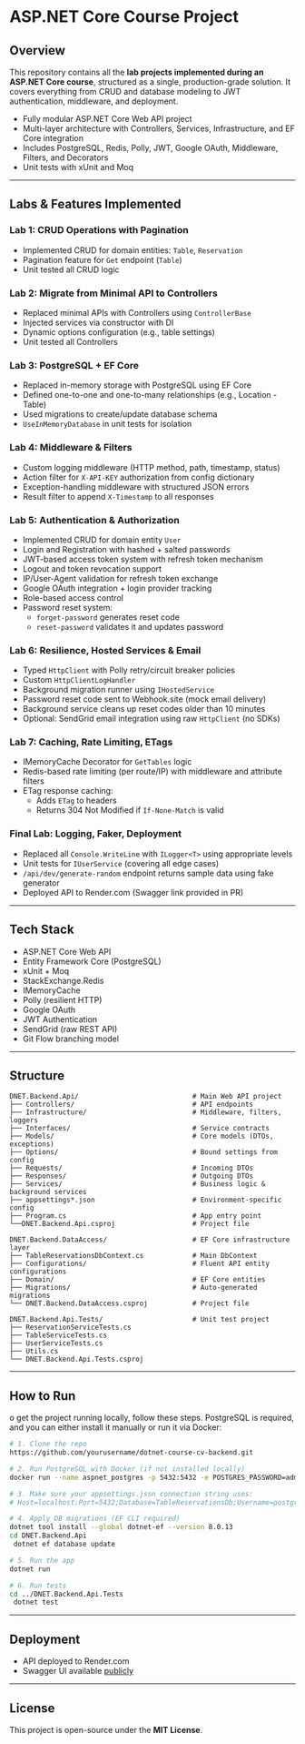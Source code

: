 # ASP.NET Core Course Project

## Overview
This repository contains all the **lab projects implemented during an ASP.NET Core course**, structured as a single, production-grade solution. It covers everything from CRUD and database modeling to JWT authentication, middleware, and deployment.

- Fully modular ASP.NET Core Web API project
- Multi-layer architecture with Controllers, Services, Infrastructure, and EF Core integration
- Includes PostgreSQL, Redis, Polly, JWT, Google OAuth, Middleware, Filters, and Decorators
- Unit tests with xUnit and Moq

---

## Labs & Features Implemented

### Lab 1: CRUD Operations with Pagination
- Implemented CRUD for domain entities: `Table`, `Reservation`
- Pagination feature for `Get` endpoint (`Table`)
- Unit tested all CRUD logic

### Lab 2: Migrate from Minimal API to Controllers
- Replaced minimal APIs with Controllers using `ControllerBase`
- Injected services via constructor with DI
- Dynamic options configuration (e.g., table settings)
- Unit tested all Controllers

### Lab 3: PostgreSQL + EF Core
- Replaced in-memory storage with PostgreSQL using EF Core
- Defined one-to-one and one-to-many relationships (e.g., Location - Table)
- Used migrations to create/update database schema
- `UseInMemoryDatabase` in unit tests for isolation

### Lab 4: Middleware & Filters
- Custom logging middleware (HTTP method, path, timestamp, status)
- Action filter for `X-API-KEY` authorization from config dictionary
- Exception-handling middleware with structured JSON errors
- Result filter to append `X-Timestamp` to all responses

### Lab 5: Authentication & Authorization
- Implemented CRUD for domain entity `User`
- Login and Registration with hashed + salted passwords
- JWT-based access token system with refresh token mechanism
- Logout and token revocation support
- IP/User-Agent validation for refresh token exchange
- Google OAuth integration + login provider tracking
- Role-based access control
- Password reset system:
  - `forget-password` generates reset code
  - `reset-password` validates it and updates password

### Lab 6: Resilience, Hosted Services & Email
- Typed `HttpClient` with Polly retry/circuit breaker policies
- Custom `HttpClientLogHandler`
- Background migration runner using `IHostedService`
- Password reset code sent to Webhook.site (mock email delivery)
- Background service cleans up reset codes older than 10 minutes
- Optional: SendGrid email integration using raw `HttpClient` (no SDKs)

### Lab 7: Caching, Rate Limiting, ETags
- IMemoryCache Decorator for `GetTables` logic
- Redis-based rate limiting (per route/IP) with middleware and attribute filters
- ETag response caching:
  - Adds `ETag` to headers
  - Returns 304 Not Modified if `If-None-Match` is valid

### Final Lab: Logging, Faker, Deployment
- Replaced all `Console.WriteLine` with `ILogger<T>` using appropriate levels
- Unit tests for `IUserService` (covering all edge cases)
- `/api/dev/generate-random` endpoint returns sample data using fake generator
- Deployed API to Render.com (Swagger link provided in PR)

---

## Tech Stack
- ASP.NET Core Web API
- Entity Framework Core (PostgreSQL)
- xUnit + Moq
- StackExchange.Redis
- IMemoryCache
- Polly (resilient HTTP)
- Google OAuth
- JWT Authentication
- SendGrid (raw REST API)
- Git Flow branching model

---

## Structure
```
DNET.Backend.Api/                            # Main Web API project
├── Controllers/                             # API endpoints
├── Infrastructure/                          # Middleware, filters, loggers
├── Interfaces/                              # Service contracts
├── Models/                                  # Core models (DTOs, exceptions)
├── Options/                                 # Bound settings from config
├── Requests/                                # Incoming DTOs
├── Responses/                               # Outgoing DTOs
├── Services/                                # Business logic & background services
├── appsettings*.json                        # Environment-specific config
├── Program.cs                               # App entry point
└──DNET.Backend.Api.csproj                   # Project file 

DNET.Backend.DataAccess/                     # EF Core infrastructure layer
├── TableReservationsDbContext.cs            # Main DbContext
├── Configurations/                          # Fluent API entity configurations
├── Domain/                                  # EF Core entities
├── Migrations/                              # Auto-generated migrations
└── DNET.Backend.DataAccess.csproj           # Project file

DNET.Backend.Api.Tests/                      # Unit test project
├── ReservationServiceTests.cs
├── TableServiceTests.cs
├── UserServiceTests.cs
├── Utils.cs
└── DNET.Backend.Api.Tests.csproj
```

---

## How to Run
o get the project running locally, follow these steps. PostgreSQL is required, and you can either install it manually or run it via Docker:
```bash
# 1. Clone the repo
https://github.com/yourusername/dotnet-course-cv-backend.git

# 2. Run PostgreSQL with Docker (if not installed locally)
docker run --name aspnet_postgres -p 5432:5432 -e POSTGRES_PASSWORD=admin -d postgres

# 3. Make sure your appsettings.json connection string uses:
# Host=localhost;Port=5432;Database=TableReservationsDb;Username=postgres;Password=admin

# 4. Apply DB migrations (EF CLI required)
dotnet tool install --global dotnet-ef --version 8.0.13
cd DNET.Backend.Api
 dotnet ef database update

# 5. Run the app
dotnet run

# 6. Run tests
cd ../DNET.Backend.Api.Tests
 dotnet test
```

---

## Deployment
- API deployed to Render.com
- Swagger UI available [publicly](https://dnet-backend-table-reservations.onrender.com/swagger/index.html)

---

## License
This project is open-source under the **MIT License**.

